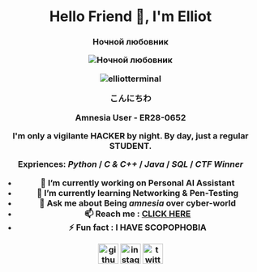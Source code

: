 <h1 align="center">Hello Friend 👋,  I'm Elliot
<h3 align="center">Ночной любовник

![Ночной любовник](https://adcy.io/wp-content/uploads/2020/04/anti-hacking.gif)

<p align="center"> <img src="https://komarev.com/ghpvc/?username=elliotterminal&label=Profile%20views&color=0e75b6&style=flat" alt="elliotterminal" />

**こんにちわ**
  
Amnesia User - **ER28-0652**

I'm only a vigilante **HACKER** by night. 
By day, just a regular **STUDENT**.

**Expriences: *Python* / *C & C++* / *Java* / *SQL* / *CTF Winner***

- 🔭 I’m currently working on **Personal AI Assistant**
- 🌱 I’m currently learning **Networking & Pen-Testing**
- 💬 Ask me about **Being *amnesia* over cyber-world**
- 📫 Reach me : **[CLICK HERE](https://www.instagram.com/satorugojo_143/)**
- ⚡ Fun fact : **I HAVE SCOPOPHOBIA**


[<img src='https://cdn.jsdelivr.net/npm/simple-icons@3.0.1/icons/github.svg' alt='github' height='40'>](https://github.com/ElliotTerminal)
[<img src='https://cdn.jsdelivr.net/npm/simple-icons@3.0.1/icons/instagram.svg' alt='instagram' height='40'>](https://www.instagram.com/satorugojo_143/)
[<img src='https://cdn.jsdelivr.net/npm/simple-icons@3.0.1/icons/twitter.svg' alt='twitter(x)' height='40'>](https://x.com/MER3TRICIOUS?t=R488jxAd6-dhkUMBykVpbA&s=08)

